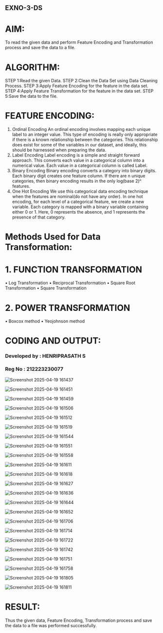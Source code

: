 ## EXNO-3-DS

# AIM:
To read the given data and perform Feature Encoding and Transformation process and save the data to a file.

# ALGORITHM:
STEP 1:Read the given Data.
STEP 2:Clean the Data Set using Data Cleaning Process.
STEP 3:Apply Feature Encoding for the feature in the data set.
STEP 4:Apply Feature Transformation for the feature in the data set.
STEP 5:Save the data to the file.

# FEATURE ENCODING:
1. Ordinal Encoding
An ordinal encoding involves mapping each unique label to an integer value. This type of encoding is really only appropriate if there is a known relationship between the categories. This relationship does exist for some of the variables in our dataset, and ideally, this should be harnessed when preparing the data.
2. Label Encoding
Label encoding is a simple and straight forward approach. This converts each value in a categorical column into a numerical value. Each value in a categorical column is called Label.
3. Binary Encoding
Binary encoding converts a category into binary digits. Each binary digit creates one feature column. If there are n unique categories, then binary encoding results in the only log(base 2)ⁿ features.
4. One Hot Encoding
We use this categorical data encoding technique when the features are nominal(do not have any order). In one hot encoding, for each level of a categorical feature, we create a new variable. Each category is mapped with a binary variable containing either 0 or 1. Here, 0 represents the absence, and 1 represents the presence of that category.

# Methods Used for Data Transformation:
  # 1. FUNCTION TRANSFORMATION
• Log Transformation
• Reciprocal Transformation
• Square Root Transformation
• Square Transformation
  # 2. POWER TRANSFORMATION
• Boxcox method
• Yeojohnson method

# CODING AND OUTPUT:
### Developed by : HENRIPRASATH S
### Reg No : 212223230077

![Screenshot 2025-04-19 161437](https://github.com/user-attachments/assets/a74f4c4f-070c-4eeb-b5ff-8768d0bf24cc)

![Screenshot 2025-04-19 161451](https://github.com/user-attachments/assets/b6fe09dc-4846-40e5-ac80-19de56fd9f3d)

![Screenshot 2025-04-19 161459](https://github.com/user-attachments/assets/32f9262e-91a8-4cce-b994-cb1508eda818)

![Screenshot 2025-04-19 161506](https://github.com/user-attachments/assets/66daf562-4b2f-409e-9647-17523c0b1b41)

![Screenshot 2025-04-19 161512](https://github.com/user-attachments/assets/14498566-a646-4e31-b4ba-30a31383f222)

![Screenshot 2025-04-19 161519](https://github.com/user-attachments/assets/3ca74788-3a6f-4fcc-8601-0d8c3abb516e)

![Screenshot 2025-04-19 161544](https://github.com/user-attachments/assets/9d95ba19-44f0-4589-8b3e-c036edf1105f)

![Screenshot 2025-04-19 161551](https://github.com/user-attachments/assets/5118d0f9-a990-45b5-a753-08fcf2fbc13e)

![Screenshot 2025-04-19 161558](https://github.com/user-attachments/assets/484c371d-86b9-4e5b-bb64-8068db2350f8)

![Screenshot 2025-04-19 161611](https://github.com/user-attachments/assets/b0cdd089-3414-4abd-b427-a524487da69e)

![Screenshot 2025-04-19 161618](https://github.com/user-attachments/assets/c606df69-a318-4ae8-8f8d-58bb73c00a90)

![Screenshot 2025-04-19 161627](https://github.com/user-attachments/assets/5f8f1ed5-9374-4112-a930-3ce4fc53f306)

![Screenshot 2025-04-19 161636](https://github.com/user-attachments/assets/b7754dd8-9636-427b-a196-469014e9dd10)

![Screenshot 2025-04-19 161644](https://github.com/user-attachments/assets/eb14c42e-ed2b-436f-898a-d7520c0f069f)

![Screenshot 2025-04-19 161652](https://github.com/user-attachments/assets/f7f3816f-ef7c-43f0-8e99-da8cdad082dc)

![Screenshot 2025-04-19 161706](https://github.com/user-attachments/assets/0027f91e-c300-4236-a7b7-53903004cab6)

![Screenshot 2025-04-19 161714](https://github.com/user-attachments/assets/1495347e-8872-4efe-9eb9-4956f0c31fcb)

![Screenshot 2025-04-19 161722](https://github.com/user-attachments/assets/ab72d6eb-8545-4149-9164-ade41aa0c322)

![Screenshot 2025-04-19 161742](https://github.com/user-attachments/assets/a2771b82-15f4-4d8c-9f59-78fe45bf68a8)

![Screenshot 2025-04-19 161751](https://github.com/user-attachments/assets/8e294600-f790-44ec-ad44-dd428cf20b5a)

![Screenshot 2025-04-19 161758](https://github.com/user-attachments/assets/e8f6e153-9677-4521-9fa3-7313a6fd0f73)

![Screenshot 2025-04-19 161805](https://github.com/user-attachments/assets/0ab8ac19-7f5d-4d38-8a5e-95661a81c79f)

![Screenshot 2025-04-19 161811](https://github.com/user-attachments/assets/66f31602-3470-4f89-aac4-ce3c6f128fbd)



# RESULT:
Thus the given data, Feature Encoding, Transformation process and save the data to a file was performed successfully.
       
       
